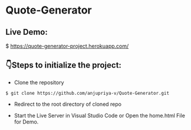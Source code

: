 # Quote-Generator


## Live Demo:
$ https://quote-generator-project.herokuapp.com/
## :point_down:Steps to initialize the project:

- Clone the repository
```
$ git clone https://github.com/anjupriya-v/Quote-Generator.git	
```
- Redirect to the root directory of cloned repo 

- Start the Live Server in Visual Studio Code or Open the home.html File for Demo.
